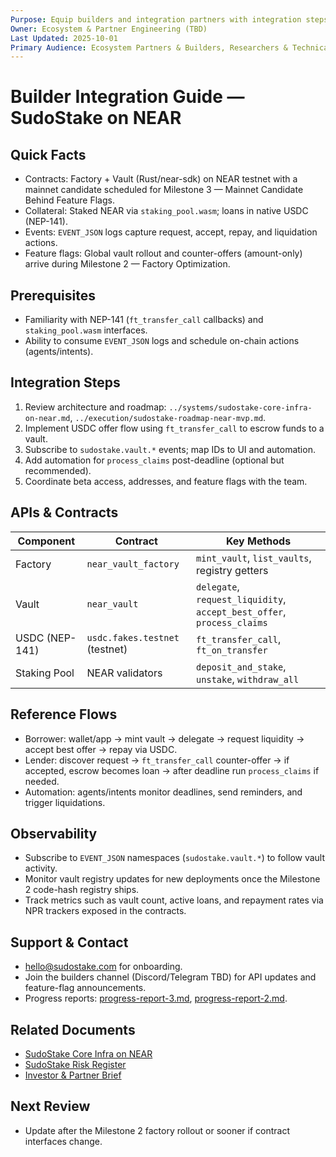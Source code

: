 ```yaml
---
Purpose: Equip builders and integration partners with integration steps, API references, and support contacts.
Owner: Ecosystem & Partner Engineering (TBD)
Last Updated: 2025-10-01
Primary Audience: Ecosystem Partners & Builders, Researchers & Technical Reviewers
---
```


# Builder Integration Guide — SudoStake on NEAR

## Quick Facts
- Contracts: Factory + Vault (Rust/near-sdk) on NEAR testnet with a mainnet candidate scheduled for Milestone 3 — Mainnet Candidate Behind Feature Flags.
- Collateral: Staked NEAR via `staking_pool.wasm`; loans in native USDC (NEP-141).
- Events: `EVENT_JSON` logs capture request, accept, repay, and liquidation actions.
- Feature flags: Global vault rollout and counter-offers (amount-only) arrive during Milestone 2 — Factory Optimization.

## Prerequisites
- Familiarity with NEP-141 (`ft_transfer_call` callbacks) and `staking_pool.wasm` interfaces.
- Ability to consume `EVENT_JSON` logs and schedule on-chain actions (agents/intents).

## Integration Steps
1. Review architecture and roadmap: `../systems/sudostake-core-infra-on-near.md`, `../execution/sudostake-roadmap-near-mvp.md`.
2. Implement USDC offer flow using `ft_transfer_call` to escrow funds to a vault.
3. Subscribe to `sudostake.vault.*` events; map IDs to UI and automation.
4. Add automation for `process_claims` post-deadline (optional but recommended).
5. Coordinate beta access, addresses, and feature flags with the team.

## APIs & Contracts
| Component | Contract | Key Methods |
| --- | --- | --- |
| Factory | `near_vault_factory` | `mint_vault`, `list_vaults`, registry getters |
| Vault | `near_vault` | `delegate`, `request_liquidity`, `accept_best_offer`, `process_claims` |
| USDC (NEP-141) | `usdc.fakes.testnet` (testnet) | `ft_transfer_call`, `ft_on_transfer` |
| Staking Pool | NEAR validators | `deposit_and_stake`, `unstake`, `withdraw_all` |

## Reference Flows
- Borrower: wallet/app → mint vault → delegate → request liquidity → accept best offer → repay via USDC.
- Lender: discover request → `ft_transfer_call` counter-offer → if accepted, escrow becomes loan → after deadline run `process_claims` if needed.
- Automation: agents/intents monitor deadlines, send reminders, and trigger liquidations.

## Observability
- Subscribe to `EVENT_JSON` namespaces (`sudostake.vault.*`) to follow vault activity.
- Monitor vault registry updates for new deployments once the Milestone 2 code-hash registry ships.
- Track metrics such as vault count, active loans, and repayment rates via NPR trackers exposed in the contracts.

## Support & Contact
- hello@sudostake.com for onboarding.
- Join the builders channel (Discord/Telegram TBD) for API updates and feature-flag announcements.
- Progress reports: [progress-report-3.md](../execution/progress-report-3.md), [progress-report-2.md](../execution/progress-report-2.md).

## Related Documents
- [SudoStake Core Infra on NEAR](../systems/sudostake-core-infra-on-near.md)
- [SudoStake Risk Register](../execution/sudostake-risk-register.md)
- [Investor & Partner Brief](./investor-partner-brief.md)

## Next Review
- Update after the Milestone 2 factory rollout or sooner if contract interfaces change.
